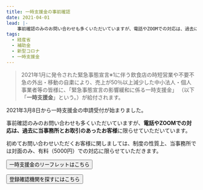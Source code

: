 ```yaml
---
title: 一時支援金の事前確認
date: 2021-04-01
lead: |-
    事前確認のみのお問い合わせも多くいただいていますが、電話やZOOMでの対応は、過去に当事務所とお取引のあったお客様に限らせていただいています。
tags:
  - 経産省
  - 補助金
  - 新型コロナ
  - 一時支援金
---
```



> 2021年1月に発令された緊急事態宣言※1に伴う飲食店の時短営業や不要不急の外出・移動の自粛により、売上が50％以上減少した中小法人・個人事業者等の皆様に、「緊急事態宣言の影響緩和に係る一時支援金」 （以下「**一時支援金**」という。）が給付されます。

2021年3月8日から一時支援金の申請受付が始まりました。

事前確認のみのお問い合わせも多くいただいていますが、**電話やZOOMでの対応は、過去に当事務所とお取引のあったお客様**に限らせていただいています。

初めてお問い合わせいただくお客様に関しましては、制度の性質上、当事務所では対面のみ、有料（5000円）での対応に限らせていただきます。

<button size="large" href="https://ichijishienkin.go.jp/assets/files/leaflet_20210312.pdf">一時支援金のリーフレットはこちら</button>

<button size="large" href="https://reservation.ichijishienkin.go.jp/third-organ-search/">登録確認機関を探すにはこちら</button>
